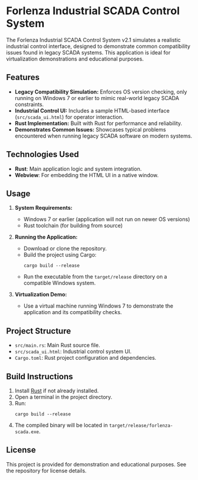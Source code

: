 # Forlenza Industrial SCADA Control System

The Forlenza Industrial SCADA Control System v2.1 simulates a realistic industrial control interface, designed to demonstrate common compatibility issues found in legacy SCADA systems. This application is ideal for virtualization demonstrations and educational purposes.

## Features

- **Legacy Compatibility Simulation:** Enforces OS version checking, only running on Windows 7 or earlier to mimic real-world legacy SCADA constraints.
- **Industrial Control UI:** Includes a sample HTML-based interface (`src/scada_ui.html`) for operator interaction.
- **Rust Implementation:** Built with Rust for performance and reliability.
- **Demonstrates Common Issues:** Showcases typical problems encountered when running legacy SCADA software on modern systems.

## Technologies Used

- **Rust**: Main application logic and system integration.
- **Webview**: For embedding the HTML UI in a native window.

## Usage

1. **System Requirements:**
	- Windows 7 or earlier (application will not run on newer OS versions)
	- Rust toolchain (for building from source)

2. **Running the Application:**
	- Download or clone the repository.
	- Build the project using Cargo:
	  ```pwsh
	  cargo build --release
	  ```
	- Run the executable from the `target/release` directory on a compatible Windows system.

3. **Virtualization Demo:**
	- Use a virtual machine running Windows 7 to demonstrate the application and its compatibility checks.

## Project Structure

- `src/main.rs`: Main Rust source file.
- `src/scada_ui.html`: Industrial control system UI.
- `Cargo.toml`: Rust project configuration and dependencies.

## Build Instructions

1. Install [Rust](https://www.rust-lang.org/tools/install) if not already installed.
2. Open a terminal in the project directory.
3. Run:
	```pwsh
	cargo build --release
	```
4. The compiled binary will be located in `target/release/forlenza-scada.exe`.

## License

This project is provided for demonstration and educational purposes. See the repository for license details.


